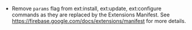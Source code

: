 - Remove `params` flag from ext:install, ext:update, ext:configure commands as they are replaced by the Extensions Manifest. See https://firebase.google.com/docs/extensions/manifest for more details.
